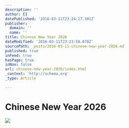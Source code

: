 ```yaml
---
description: ''
author: []
datePublished: '2016-03-11T23:24:17.301Z'
publisher:
  domain: ''
  name: ''
title: Chinese New Year 2026
dateModified: '2016-03-11T23:23:58.078Z'
sourcePath: _posts/2016-03-11-chinese-new-year-2026.md
published: true
inFeed: true
hasPage: true
inNav: false
url: chinese-new-year-2026/index.html
_context: 'http://schema.org'
_type: Article

---
```

# Chinese New Year 2026
![](https://the-grid-user-content.s3-us-west-2.amazonaws.com/57824ba1-8f66-4ca3-8041-aa7fb6295021.png)
